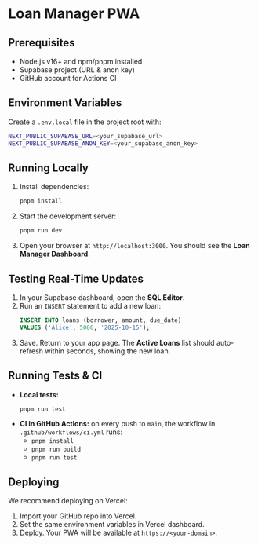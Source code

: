 # Loan Manager PWA

## Prerequisites

- Node.js v16+ and npm/pnpm installed
- Supabase project (URL & anon key)
- GitHub account for Actions CI

## Environment Variables

Create a `.env.local` file in the project root with:

```bash
NEXT_PUBLIC_SUPABASE_URL=<your_supabase_url>
NEXT_PUBLIC_SUPABASE_ANON_KEY=<your_supabase_anon_key>
```

## Running Locally

1. Install dependencies:
   ```bash
   pnpm install
   ```
2. Start the development server:
   ```bash
   pnpm run dev
   ```
3. Open your browser at `http://localhost:3000`. You should see the **Loan Manager Dashboard**.

## Testing Real-Time Updates

1. In your Supabase dashboard, open the **SQL Editor**.
2. Run an `INSERT` statement to add a new loan:
   ```sql
   INSERT INTO loans (borrower, amount, due_date)
   VALUES ('Alice', 5000, '2025-10-15');
   ```
3. Save. Return to your app page. The **Active Loans** list should auto-refresh within seconds, showing the new loan.

## Running Tests & CI

- **Local tests:**
  ```bash
  pnpm run test
  ```
- **CI in GitHub Actions:** on every push to `main`, the workflow in `.github/workflows/ci.yml` runs:
  - `pnpm install`
  - `pnpm run build`
  - `pnpm run test`

## Deploying

We recommend deploying on Vercel:
1. Import your GitHub repo into Vercel.
2. Set the same environment variables in Vercel dashboard.
3. Deploy. Your PWA will be available at `https://<your-domain>`.